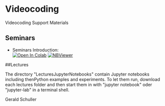 # Videocoding
Videocoding Support Materials

## Seminars

 - Seminars Introduction:<br>
 [![Open In Colab](https://colab.research.google.com/assets/colab-badge.svg)](https://colab.research.google.com/github/TUIlmenauAMS/Videocoding/blob/main/seminars/vc_seminars_intro_colab.ipynb)
 [![NBViewer](https://badgen.net/badge/View/in%20NBViewer/blue?icon=terminal)](https://nbviewer.jupyter.org/github/TUIlmenauAMS/Videocoding/blob/main/seminars/vc_seminars_intro.ipynb)
 
 
##Lectures

The directory "LecturesJupyterNotebooks" contain Jupyter notebooks including thenPython examples and experiments. To let them run, download each lectures folder and then start them in with "jupyter notebook" oder "jupyter-lab" in a terminal shell.

Gerald Schuller
